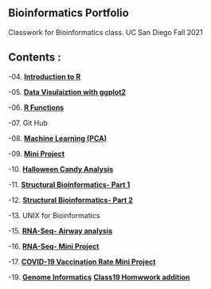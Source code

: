 ## Bioinformatics Portfolio 

Classwork for Bioinformatics class. UC San Diego Fall 2021

## Contents : 

-04. [**Introduction to R**](https://github.com/gabriellemeza/bggn213/blob/main/Class04/Class04.pdf)

-05. [**Data Visulaiztion with ggplot2**](https://github.com/gabriellemeza/bggn213/blob/main/Class05/Class05.pdf)

-06. [**R Functions**](https://github.com/gabriellemeza/bggn213/blob/main/Class06/Class06.pdf)

-07. Git Hub

-08. [**Machine Learning (PCA)**](https://github.com/gabriellemeza/bggn213/blob/main/Class08/Class08.md)

-09. [**Mini Project**](https://github.com/gabriellemeza/bggn213/blob/main/Class09_mini_project/Class09_mini_project.md)

-10. [**Halloween Candy Analysis**](https://github.com/gabriellemeza/bggn213/blob/main/Class09_mini_project/Class10_CandyProject.md)

-11. [**Structural Bioinformatics- Part 1**](https://github.com/gabriellemeza/bggn213/blob/main/Class11/Class11.md)

-12. [**Structural Bioinformatics- Part 2**](https://github.com/gabriellemeza/bggn213/blob/main/Class11/Class11_Continued.md)

-13. UNIX for Bioinformatics

-15. [**RNA-Seq- Airway analysis**](https://github.com/gabriellemeza/bggn213/blob/main/Class15/Class15.md)

-16. [**RNA-Seq- Mini Project**](https://github.com/gabriellemeza/bggn213/blob/main/Class16_Miniproject/Class16_MiniProject.md)

-17. [**COVID-19 Vaccination Rate Mini Project**](https://github.com/gabriellemeza/bggn213/blob/main/Class17/Class17_Vax.md)

-19. [**Genome Informatics**](https://github.com/gabriellemeza/bggn213/blob/main/Class19/Class19.md)
[**Class19 Homwwork addition**](https://github.com/gabriellemeza/bggn213/blob/main/Class19/Class19_HW.md)





